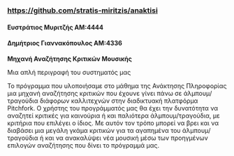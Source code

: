 ### https://github.com/stratis-miritzis/anaktisi

#### Ευστράτιος Μυριτζής  ΑΜ:4444
#### Δημήτριος Γιαννακόπουλος ΑΜ:4336



**Μηχανή Αναζήτησης Κριτικών Μουσικής**

Μια απλή περιγραφή του συστηματός μας 

Το πρόγραμμα που υλοποιήσαμε στο μάθημα της Ανάκτησης Πληροφορίας μια μηχανή αναζήτησης κριτικών που έχουνε γίνει πάνω σε άλμπουμ/τραγούδια διάφορων καλλιτεχνών στην διαδικτυακή πλατφόρμα Pitchfork.
Ο χρήστης του προγράμματός μας θα έχει την δυνατότητα να αναζητεί κριτικές για καινούρια ή και παλιότερα άλμπουμ/τραγούδια, με κριτήρια που επιλέγει ο ίδιος. Με αυτόν τον τρόπο μπορεί να βρει και να διαβάσει μια μεγάλη γκάμα κριτικών για τα αγαπημένα του άλμπουμ/τραγούδια ή και να ανακαλύψει νέα μουσική μέσω των προηγμένων επιλογών αναζήτησης που δίνει το πρόγραμμά μας.
